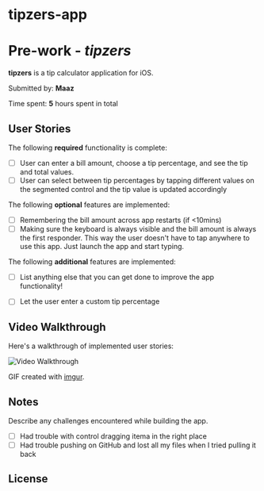 # tipzers-app
# Pre-work - *tipzers*

**tipzers** is a tip calculator application for iOS.

Submitted by: **Maaz**

Time spent: **5** hours spent in total

## User Stories

The following **required** functionality is complete:

* [ ] User can enter a bill amount, choose a tip percentage, and see the tip and total values.
* [ ] User can select between tip percentages by tapping different values on the segmented control and the tip value is updated accordingly

The following **optional** features are implemented:

* [ ] Remembering the bill amount across app restarts (if <10mins)
* [ ] Making sure the keyboard is always visible and the bill amount is always the first responder. This way the user doesn't have to tap anywhere to use this app. Just launch the app and start typing.

The following **additional** features are implemented:

- [ ] List anything else that you can get done to improve the app functionality!
- [ ] Let the user enter a custom tip percentage 



## Video Walkthrough

Here's a walkthrough of implemented user stories:

<img src='http://i.imgur.com/link/to/your/gif/file.gif' title='Video Walkthrough' width='' alt='Video Walkthrough' />

GIF created with [imgur](https://imgur.com/a/ZriolXE.gif).

## Notes

Describe any challenges encountered while building the app.
- [ ] Had trouble with control dragging itema in the right place
- [ ] Had trouble pushing on GitHub and lost all my files when I tried pulling it back

## License
